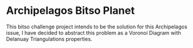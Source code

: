 # Archipelagos Bitso Planet
This bitso challenge project intends to be the solution for this Archipelagos issue, I have decided to abstract this problem as a Voronoi Diagram with Delanuay Triangulations properties.
